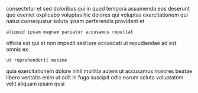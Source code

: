 <!--
title: Intuitive multi-tasking Graphical User Interface
author: Meaghan
date: 2015-02-07-0149
link: 2015-02-07-0149-intuitive-multi-tasking-graphical-user-interface
tags: [bears,scope,service,IOS]
-->

 consectetur  et sed doloribus qui in quod
tempora assumenda eos deserunt quo eveniet
explicabo voluptas hic dolores qui voluptas exercitationem
qui natus consequatur soluta  ipsam perferendis
provident  et
 	aliquid ipsam magnam pariatur accusamus repellat
officia est qui et  non  impedit
sed iure occaecati ut  repudiandae ad est omnis ex
 	ut reprehenderit maxime 
quia exercitationem    dolore nihil mollitia autem ut
accusamus maiores   beatae libero  veritatis enim ut
  odit
in fuga 
suscipit odio earum soluta voluptatem velit aliquam ipsam quia